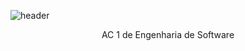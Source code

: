 ![header](https://capsule-render.vercel.app/api?type=waving&color=auto&height=300&section=header&text=Embromation&fontSize=90&animation=fadeIn&fontAlignY=38&desc=A%20Escola%20De%20Ingles%20Do%20Futuro!&descAlignY=51&descAlign=62)
<p align='center'> AC 1 de Engenharia de Software </p>
